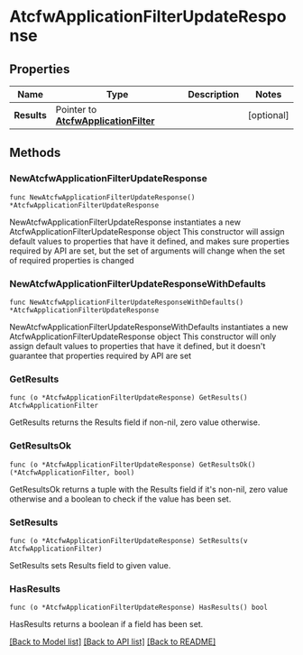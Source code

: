 # AtcfwApplicationFilterUpdateResponse

## Properties

Name | Type | Description | Notes
------------ | ------------- | ------------- | -------------
**Results** | Pointer to [**AtcfwApplicationFilter**](AtcfwApplicationFilter.md) |  | [optional] 

## Methods

### NewAtcfwApplicationFilterUpdateResponse

`func NewAtcfwApplicationFilterUpdateResponse() *AtcfwApplicationFilterUpdateResponse`

NewAtcfwApplicationFilterUpdateResponse instantiates a new AtcfwApplicationFilterUpdateResponse object
This constructor will assign default values to properties that have it defined,
and makes sure properties required by API are set, but the set of arguments
will change when the set of required properties is changed

### NewAtcfwApplicationFilterUpdateResponseWithDefaults

`func NewAtcfwApplicationFilterUpdateResponseWithDefaults() *AtcfwApplicationFilterUpdateResponse`

NewAtcfwApplicationFilterUpdateResponseWithDefaults instantiates a new AtcfwApplicationFilterUpdateResponse object
This constructor will only assign default values to properties that have it defined,
but it doesn't guarantee that properties required by API are set

### GetResults

`func (o *AtcfwApplicationFilterUpdateResponse) GetResults() AtcfwApplicationFilter`

GetResults returns the Results field if non-nil, zero value otherwise.

### GetResultsOk

`func (o *AtcfwApplicationFilterUpdateResponse) GetResultsOk() (*AtcfwApplicationFilter, bool)`

GetResultsOk returns a tuple with the Results field if it's non-nil, zero value otherwise
and a boolean to check if the value has been set.

### SetResults

`func (o *AtcfwApplicationFilterUpdateResponse) SetResults(v AtcfwApplicationFilter)`

SetResults sets Results field to given value.

### HasResults

`func (o *AtcfwApplicationFilterUpdateResponse) HasResults() bool`

HasResults returns a boolean if a field has been set.


[[Back to Model list]](../README.md#documentation-for-models) [[Back to API list]](../README.md#documentation-for-api-endpoints) [[Back to README]](../README.md)


